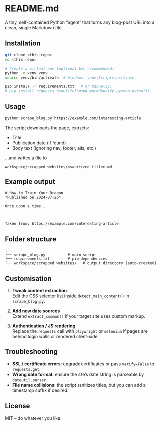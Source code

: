 README.md
==========

A tiny, self-contained Python “agent” that turns any blog-post URL into a clean, single Markdown file.

Installation
------------

```bash
git clone <this-repo>
cd <this-repo>

# Create a virtual env (optional but recommended)
python -m venv venv
source venv/bin/activate  # Windows: venv\Scripts\activate

pip install -r requirements.txt   # or manually:
# pip install requests beautifulsoup4 markdownify python-dateutil
```

Usage
-----

```bash
python scrape_blog.py https://example.com/interesting-article
```

The script downloads the page, extracts:

* Title  
* Publication date (if found)  
* Body text (ignoring nav, footer, ads, etc.)  

…and writes a file to

```
workspace/scrapped websites/<sanitized-title>.md
```

Example output
--------------

```
# How to Train Your Dragon
*Published on 2024-07-26*

Once upon a time …

---

Taken from: https://example.com/interesting-article
```

Folder structure
----------------

```
.
├── scrape_blog.py          # main script
├── requirements.txt        # pip dependencies
└── workspace/scrapped websites/   # output directory (auto-created)
```

Customisation
-------------

1. **Tweak content extraction**  
   Edit the CSS selector list inside `detect_main_content()` in `scrape_blog.py`.

2. **Add new date sources**  
   Extend `extract_common()` if your target site uses custom markup.

3. **Authentication / JS rendering**  
   Replace the `requests` call with `playwright` or `selenium` if pages are behind login walls or rendered client-side.

Troubleshooting
---------------

* **SSL / certificate errors**: upgrade certificates or pass `verify=False` to `requests.get`.  
* **Wrong date format**: ensure the site’s date string is parseable by `dateutil.parser`.  
* **File name collisions**: the script sanitizes titles, but you can add a timestamp suffix if desired.

License
-------

MIT – do whatever you like.